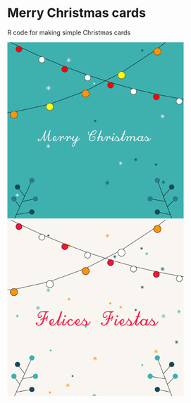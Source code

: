 # Merry Christmas cards

R code for making simple Christmas cards

<img src="merry-christmas.png" width="400">

<br>

<img src="felices-fiestas.png" width="400">

